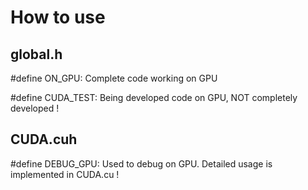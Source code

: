 # How to use

## global.h
<p>#define ON_GPU: Complete code working on GPU</p>
<p>#define CUDA_TEST: Being developed code on GPU, NOT completely developed !</p>

## CUDA.cuh
<p>#define DEBUG_GPU: Used to debug on GPU. Detailed usage is implemented in CUDA.cu !</p>
